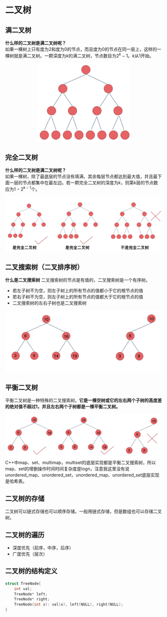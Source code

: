 # 二叉树

## 满二叉树
**什么样的二叉树是满二叉树呢？**  
如果一棵树上只有度为2和度为0的节点，而且度为0的节点在同一层上，这样的一棵树就是满二叉树。一颗深度为$k$的满二叉树，节点数目为$2^{k}-1$。$k$从1开始。
<div align=center><img src="fig/满二叉树.png" width="300"></div>

## 完全二叉树
**什么样的二叉树是满二叉树呢？**  
如果一棵树，除了最底层的节点没有填满，其余每层节点都达到最大值，并且最下面一层的节点都集中在最左边。若一颗完全二叉树的深度为$k$，则第$k$层的节点数应为$1-2^{k-1}$个。 

<div align=center> <img src="fig/完全二叉树.png"></div>

## 二叉搜索树（二叉排序树）
**什么是二叉搜索树**
二叉搜索树的节点是有值的，二叉搜索树是一个有序树。
* 若左子树不为空，则左子树上的所有节点的值都小于它的根节点的值
* 若右子树不为空，则左子树上的所有节点的值都大于它的根节点的值
* 二叉搜索树的左右子树也是二叉搜索树
<div align=center><img src="fig/二叉搜索树.png"></div>

## 平衡二叉树
平衡二叉树是一种特殊的二叉搜索树。**它是一棵空树或它的左右两个子树的高度差的绝对值不超过1，并且左右两个子树都是一棵平衡二叉树。**

<div align=center> <img src="fig/二叉平衡树.png"></div>
C++中map、set、multimap，multiset的底层实现都是平衡二叉搜索树，所以map、set的增删操作时间时间复杂度是logn，注意我这里没有说unordered_map、unordered_set，unordered_map、unordered_set底层实现是哈希表。

## 二叉树的存储
二叉树可以链式存储也可以顺序存储。一般用链式存储，但是数组也可以存储二叉树。

## 二叉树的遍历
* 深度优先（前序，中序，后序）
* 广度优先（层次）

## 二叉树的结构定义
```c++
struct TreeNode{
    int val;
    TreeNode* left;
    TreeNode* right;
    TreeNode(int x): val(x), left(NULL), right(NULL);
}
